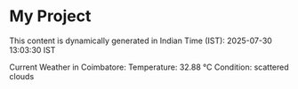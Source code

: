 # My Project

This content is dynamically generated in Indian Time (IST): 2025-07-30 13:03:30 IST


Current Weather in Coimbatore:
Temperature: 32.88 °C
Condition: scattered clouds

